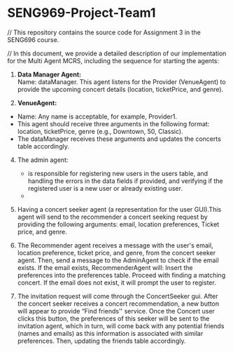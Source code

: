 # SENG969-Project-Team1
// This repository contains the source code for Assignment 3 in the SENG696 course.  

// In this document, we provide a detailed description of our implementation for the Multi Agent MCRS, including the sequence for starting the agents:

1. **Data Manager Agent:**<br>
Name: dataManager. This agent listens for the Provider (VenueAgent) to provide the upcoming concert details (location, ticketPrice, and genre).

2. **VenueAgent:**  
- Name: Any name is acceptable, for example, Provider1.
- This agent should receive three arguments in the following format: location, ticketPrice, genre (e.g., Downtown, 50, Classic).
- The dataManager receives these arguments and updates the concerts table accordingly.

4. The admin agent:
   - is responsible for registering new users in the users table, and handling the errors in the data fields if provided, and verifying if the registered user is a new user or already existing user.
   - 
6. Having a concert seeker agent (a representation for the user GUI).This agent will send to the recommender a concert seeking request by providing the following arguments: email, location preferences, Ticket price, and genre.

7. The Recommender agent receives a message with the user's email, location preference, ticket price, and genre, from the concert seeker agent. Then, send a message to the AdminAgent to check if the email exists.
If the email exists, RecommenderAgent will:
Insert the preferences into the preferences table.
Proceed with finding a matching concert.
If the email does not exist, it will prompt the user to register.

8. The invitation request will come through the ConcertSeeker gui. After the concert seeker receives a concert recommendation, a new button will appear to provide “Find friends'' service. Once the Concert user clicks this button, the preferences of this seeker will be sent to the invitation agent, which in turn, will come back with any potential friends (names and emails) as this information is associated with similar preferences. Then, updating the friends table accordingly.
